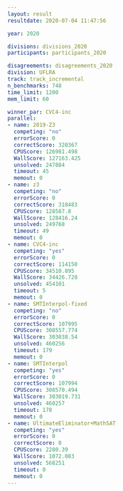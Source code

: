 ```yaml
---
layout: result
resultdate: 2020-07-04 11:47:56

year: 2020

divisions: divisions_2020
participants: participants_2020

disagreements: disagreements_2020
division: UFLRA
track: track_incremental
n_benchmarks: 748
time_limit: 1200
mem_limit: 60

winner_par: CVC4-inc
parallel:
- name: 2019-Z3
  competing: "no"
  errorScore: 0
  correctScore: 320367
  CPUScore: 126981.498
  WallScore: 127163.425
  unsolved: 247884
  timeout: 45
  memout: 0
- name: z3
  competing: "no"
  errorScore: 0
  correctScore: 318483
  CPUScore: 128587.8
  WallScore: 128416.24
  unsolved: 249768
  timeout: 49
  memout: 0
- name: CVC4-inc
  competing: "yes"
  errorScore: 0
  correctScore: 114150
  CPUScore: 34510.895
  WallScore: 34426.728
  unsolved: 454101
  timeout: 5
  memout: 0
- name: SMTInterpol-fixed
  competing: "no"
  errorScore: 0
  correctScore: 107995
  CPUScore: 308557.774
  WallScore: 303038.54
  unsolved: 460256
  timeout: 179
  memout: 0
- name: SMTInterpol
  competing: "yes"
  errorScore: 0
  correctScore: 107994
  CPUScore: 308570.494
  WallScore: 303019.731
  unsolved: 460257
  timeout: 178
  memout: 0
- name: UltimateEliminator+MathSAT
  competing: "yes"
  errorScore: 0
  correctScore: 0
  CPUScore: 2280.39
  WallScore: 1072.083
  unsolved: 568251
  timeout: 0
  memout: 0
---
```


